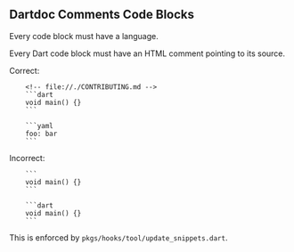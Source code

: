 ## Dartdoc Comments Code Blocks

Every code block must have a language.

Every Dart code block must have an HTML comment pointing to its source.

Correct:

```
    <!-- file://./CONTRIBUTING.md -->
    ```dart
    void main() {}
    ```
```

```
    ```yaml
    foo: bar
    ```
```

Incorrect:

```
    ```
    void main() {}
    ```
```

```
    ```dart
    void main() {}
    ```
```

This is enforced by `pkgs/hooks/tool/update_snippets.dart`.
